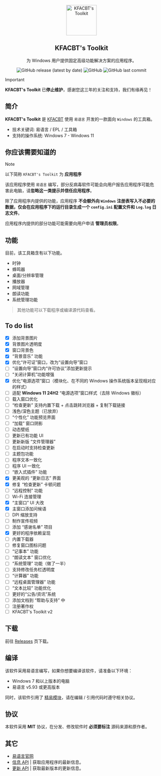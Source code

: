 <!-- # KFACBT's Toolkit -->

<div align="center">
    <img width="100px" src="./Material/KFACBT_Toolkit.ico" align="center" alt="KFACBT's Toolkit" />
    <h2 align="center">KFACBT's Toolkit</h2>
    <p align="center">为 Windows 用户提供固定高级功能解决方案的应用程序。</p>
</div>

<div align="center">
    <img alt="GitHub release (latest by date)" src="https://img.shields.io/github/v/release/gytxtx/KFACBT_Toolkit?style=for-the-badge"> 
    <img alt="GitHub" src="https://img.shields.io/github/license/gytxtx/KFACBT_Toolkit?style=for-the-badge"> 
    <img alt="GitHub last commit" src="https://img.shields.io/github/last-commit/gytxtx/KFACBT_Toolkit?style=for-the-badge"> 
</div>

> [!IMPORTANT]
>
> **KFACBT's Toolkit** 已**停止维护**，感谢您这三年的关注和支持，我们有缘再见！



## 简介
**KFACBT's Toolkit** 是 [KFACBT](https://github.com/gytxtx) 使用 `易语言` 开发的一款面向 `Windows` 的工具箱。

- 技术关键词: 易语言 / EPL / 工具箱
- 支持的操作系统: Windows 7 - Windows 11

## 你应该需要知道的
> [!NOTE]
> 以下简称 `KFACBT's Toolkit` 为 **应用程序**
>
> 该应用程序使用 `易语言` 编写，部分反病毒软件可能会向用户报告应用程序可能危害此电脑，请**忽略这一类提示并信任应用程序**。
>
> 除了应用程序内提供的功能，应用程序 **不会额外向 `Windows` 注册表写入不必要的数据，仅会在应用程序下的运行目录生成一个 `config.ini` 配置文件和 `Log.log` 日志文件**。
>
> 应用程序内提供的部分功能可能需要向用户申请 **管理员权限**。

## 功能
目前，该工具箱含有以下功能。

- 时钟
- 蜂鸣器
- 桌面/分辨率管理
- 播放器
- 网域管理
- 朗读功能
- 系统管理功能

> 其他功能可以下载程序或编译源代码查看。

## To do list
 - [x] 添加背景图片
 - [x] 背景图片透明度
 - [x] 窗口背景色
 - [x] “背景音乐” 功能
 - [x] 优化“许可证”窗口，改为“设置向导”窗口
 - [ ] “设置向导”窗口内“许可协议”添加更新提示
 - [ ] “关闭计算机”功能增强
 - [x] 优化“电源选项”窗口（模块化、在不同的 Windows 操作系统版本呈现相对应的样式）
 - [ ] 适配 **Windows 11 24H2** “电源选项”窗口样式（去除 Windows 徽标）
 - [ ] 载入窗口优化
 - [ ] “检查更新” 支持内置下载 + 点击跳转浏览器 + 复制下载链接
 - [ ] 浅色/深色主题（已放弃）
 - [ ] “个性化” 功能预览界面
 - [ ] “加载” 窗口阴影 
 - [ ] 动态壁纸
 - [ ] 更新已有功能 UI
 - [ ] 更新新版 “文件管理器”
 - [ ] 在启动时支持检查更新
 - [ ] 主题包功能
 - [ ] 程序文本一致化
 - [ ] 程序 UI 一致化
 - [ ] “嵌入式插件” 功能
 - [x] 更美观的 “更新日志” 界面
 - [x] 修复 “检查更新” 卡顿问题
 - [ ] “远程控制” 功能
 - [ ] Wi-Fi 连接管理
 - [x] “主窗口” UI 大改
 - [x] 主窗口添加问候语
 - [ ] DPI 缩放支持
 - [ ] 制作宣传视频
 - [ ] 添加 “感谢名单” 项目
 - [x] 更好的程序依赖呈现
 - [ ] 内置下载器
 - [ ] 修复窗口图标问题
 - [ ] “记事本” 功能
 - [ ] “朗读文本” 窗口优化
 - [ ] “系统管理” 功能（做了一半）
 - [ ] 支持修改任务栏透明度
 - [ ] “计算器” 功能
 - [ ] “远程桌面管理器” 功能
 - [ ] “文本比较” 功能优化
 - [ ] 更好的“公告/资讯”系统
 - [ ] 添加文档到 “帮助与支持” 中
 - [ ] 注册著作权
 - [ ] KFACBT's Toolkit v2

## 下载
前往 [Releases](https://github.com/gytxtx/KFACBT_Toolkit/releases) 页下载。

## 编译
该软件采用易语言编写，如果你想要编译该软件，请准备以下环境：

- Windows 7 和以上版本的电脑
- 易语言 v5.93 或更高版本

同时，该软件引用了 [精易模块](https://ec.125.la/)，请在编辑 / 引用代码时遵守相关协议。

## 协议
本软件采用 **MIT** 协议，在分发、修改软件时 **必须要标注** 源码来源和原作者。

## 其它
 - [易语言官网](https://dywt.com.cn/)
 - [信息 API](https://gytxtx.github.io/KFACBT_Toolkit/API/GetInformation.json) | 获取应用程序的最新信息。
 - [更新 API](https://gytxtx.github.io/KFACBT_Toolkit/API/GetLastVersionInfo.json) | 获取最新版本的更新信息。

